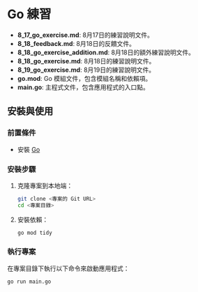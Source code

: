 # Go 練習

- **8_17_go_exercise.md**: 8月17日的練習說明文件。
- **8_18_feedback.md**: 8月18日的反饋文件。
- **8_18_go_exercise_addition.md**: 8月18日的額外練習說明文件。
- **8_18_go_exercise.md**: 8月18日的練習說明文件。
- **8_19_go_exercise.md**: 8月19日的練習說明文件。
- **go.mod**: Go 模組文件，包含模組名稱和依賴項。
- **main.go**: 主程式文件，包含應用程式的入口點。

## 安裝與使用

### 前置條件

- 安裝 [Go](https://golang.org/dl/)

### 安裝步驟

1. 克隆專案到本地端：

    ```sh
    git clone <專案的 Git URL>
    cd <專案目錄>
    ```

2. 安裝依賴：

    ```sh
    go mod tidy
    ```

### 執行專案

在專案目錄下執行以下命令來啟動應用程式：

```sh
go run main.go
